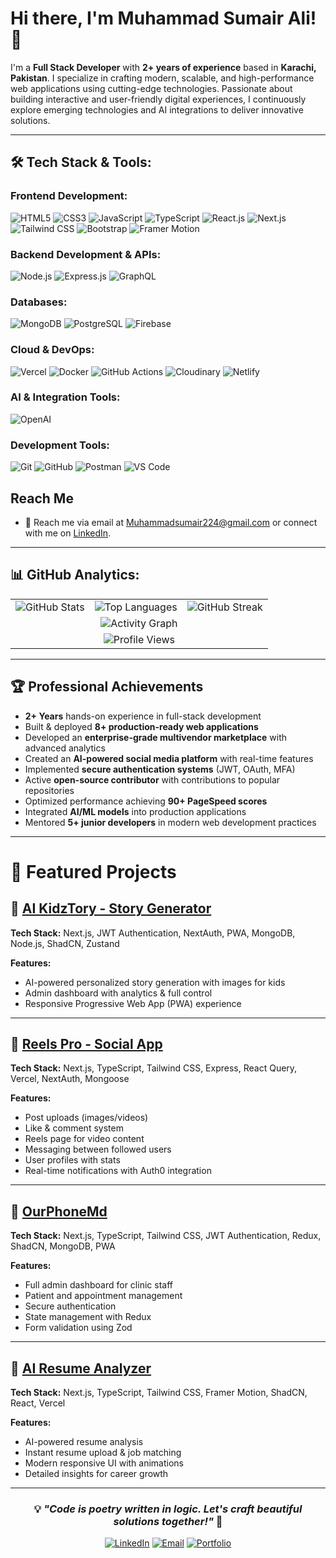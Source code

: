 # Hi there, I'm Muhammad Sumair Ali! 👋

I'm a **Full Stack Developer** with **2+ years of experience** based in **Karachi, Pakistan**. I specialize in crafting modern, scalable, and high-performance web applications using cutting-edge technologies. Passionate about building interactive and user-friendly digital experiences, I continuously explore emerging technologies and AI integrations to deliver innovative solutions.

---

## 🛠 Tech Stack & Tools:

### **Frontend Development:**
![HTML5](https://img.shields.io/badge/-HTML5-E34F26?style=flat&logo=html5&logoColor=white)
![CSS3](https://img.shields.io/badge/-CSS3-1572B6?style=flat&logo=css3&logoColor=white)
![JavaScript](https://img.shields.io/badge/-JavaScript-F7DF1E?style=flat&logo=javascript&logoColor=black)
![TypeScript](https://img.shields.io/badge/-TypeScript-3178C6?style=flat&logo=typescript&logoColor=white)
![React.js](https://img.shields.io/badge/-React.js-61DAFB?style=flat&logo=react&logoColor=black)
![Next.js](https://img.shields.io/badge/-Next.js-000000?style=flat&logo=nextdotjs&logoColor=white)
![Tailwind CSS](https://img.shields.io/badge/-Tailwind_CSS-38B2AC?style=flat&logo=tailwind-css&logoColor=white)
![Bootstrap](https://img.shields.io/badge/-Bootstrap-7952B3?style=flat&logo=bootstrap&logoColor=white)
![Framer Motion](https://img.shields.io/badge/-Framer_Motion-EA4C89?style=flat&logo=framer&logoColor=white)

### **Backend Development & APIs:**
![Node.js](https://img.shields.io/badge/-Node.js-339933?style=flat&logo=node.js&logoColor=white)
![Express.js](https://img.shields.io/badge/-Express.js-000000?style=flat&logo=express&logoColor=white)
![GraphQL](https://img.shields.io/badge/-GraphQL-E10098?style=flat&logo=graphql&logoColor=white)

### **Databases:**
![MongoDB](https://img.shields.io/badge/-MongoDB-47A248?style=flat&logo=mongodb&logoColor=white)
![PostgreSQL](https://img.shields.io/badge/-PostgreSQL-336791?style=flat&logo=postgresql&logoColor=white)
![Firebase](https://img.shields.io/badge/-Firebase-FFCA28?style=flat&logo=firebase&logoColor=black)

### **Cloud & DevOps:**
![Vercel](https://img.shields.io/badge/-Vercel-000000?style=flat&logo=vercel&logoColor=white)
![Docker](https://img.shields.io/badge/-Docker-2496ED?style=flat&logo=docker&logoColor=white)
![GitHub Actions](https://img.shields.io/badge/-GitHub_Actions-2088FF?style=flat&logo=github-actions&logoColor=white)
![Cloudinary](https://img.shields.io/badge/-Cloudinary-4285F4?style=flat&logo=cloudinary&logoColor=white)
![Netlify](https://img.shields.io/badge/-Netlify-00C7B7?style=flat&logo=netlify&logoColor=white)

### **AI & Integration Tools:**
![OpenAI](https://img.shields.io/badge/-OpenAI-412991?style=flat&logo=openai&logoColor=white)

### **Development Tools:**
![Git](https://img.shields.io/badge/-Git-F05032?style=flat&logo=git&logoColor=white)
![GitHub](https://img.shields.io/badge/-GitHub-181717?style=flat&logo=github&logoColor=white)
![Postman](https://img.shields.io/badge/-Postman-FF6C37?style=flat&logo=postman&logoColor=white)
![VS Code](https://img.shields.io/badge/-VS_Code-007ACC?style=flat&logo=visual-studio-code&logoColor=white)



## Reach Me
- 📩 Reach me via email at [Muhammadsumair224@gmail.com](mailto:Muhammadsumair224@gmail.com) or connect with me on [LinkedIn](https://www.linkedin.com/in/muhammad-sumair-b60a91301).

---
## 📊 GitHub Analytics:

<div align="center">

  <table>
    <tr>
      <td>
        <img src="https://github-readme-stats.vercel.app/api?username=Muhammad-Sumair-Ali&show_icons=true&theme=tokyonight&hide_border=true&count_private=true" alt="GitHub Stats" />
      </td>
      <td>
        <img src="https://github-readme-stats.vercel.app/api/top-langs/?username=Muhammad-Sumair-Ali&layout=compact&theme=tokyonight&hide_border=true&langs_count=8" alt="Top Languages" />
      </td>
      <td>
        <img src="https://github-readme-streak-stats.herokuapp.com/?user=Muhammad-Sumair-Ali&theme=tokyonight&hide_border=true" alt="GitHub Streak" />
      </td>
    </tr>
    <tr>
      <td colspan="3" align="center">
        <img src="https://github-readme-activity-graph.vercel.app/graph?username=Muhammad-Sumair-Ali&theme=tokyo-night&hide_border=true" alt="Activity Graph" />
      </td>
    </tr>
    <tr>
      <td colspan="3" align="center">
        <img src="https://komarev.com/ghpvc/?username=Muhammad-Sumair-Ali&color=blueviolet&style=flat-square&label=Profile+Views" alt="Profile Views" />
      </td>
    </tr>
  </table>

</div>

---

## 🏆 Professional Achievements

- **2+ Years** hands-on experience in full-stack development  
- Built & deployed **8+ production-ready web applications**  
- Developed an **enterprise-grade multivendor marketplace** with advanced analytics  
- Created an **AI-powered social media platform** with real-time features  
- Implemented **secure authentication systems** (JWT, OAuth, MFA)  
- Active **open-source contributor** with contributions to popular repositories  
- Optimized performance achieving **90+ PageSpeed scores**  
- Integrated **AI/ML models** into production applications  
- Mentored **5+ junior developers** in modern web development practices  

---

# 🌟 Featured Projects

## 🛒 [AI KidzTory - Story Generator](https://github.com/Muhammad-Sumair-Ali/kidz-tory)  
**Tech Stack:** Next.js, JWT Authentication, NextAuth, PWA, MongoDB, Node.js, ShadCN, Zustand  

**Features:**  
- AI-powered personalized story generation with images for kids  
- Admin dashboard with analytics & full control  
- Responsive Progressive Web App (PWA) experience  

---

## 🤖 [Reels Pro - Social App](https://github.com/Muhammad-Sumair-Ali/social-app-nextjs)  
**Tech Stack:** Next.js, TypeScript, Tailwind CSS, Express, React Query, Vercel, NextAuth, Mongoose  

**Features:**  
- Post uploads (images/videos)  
- Like & comment system  
- Reels page for video content  
- Messaging between followed users  
- User profiles with stats  
- Real-time notifications with Auth0 integration  

---

## 📱 [OurPhoneMd](https://github.com/Muhammad-Sumair-Ali/ourphonemd-frontend)  
**Tech Stack:** Next.js, TypeScript, Tailwind CSS, JWT Authentication, Redux, ShadCN, MongoDB, PWA  

**Features:**  
- Full admin dashboard for clinic staff  
- Patient and appointment management  
- Secure authentication  
- State management with Redux  
- Form validation using Zod  

---

## 📄 [AI Resume Analyzer](https://github.com/Muhammad-Sumair-Ali/resume-analyzer-ai-powered)  
**Tech Stack:** Next.js, TypeScript, Tailwind CSS, Framer Motion, ShadCN, React, Vercel  

**Features:**  
- AI-powered resume analysis  
- Instant resume upload & job matching  
- Modern responsive UI with animations  
- Detailed insights for career growth  


---

<div align="center">
  
  ### 💡 *"Code is poetry written in logic. Let's craft beautiful solutions together!"* 🚀
  
  [![LinkedIn](https://img.shields.io/badge/-Connect_on_LinkedIn-0077B5?style=for-the-badge&logo=linkedin&logoColor=white)](https://www.linkedin.com/in/muhammad-sumair-b60a91301)
  [![Email](https://img.shields.io/badge/-Drop_me_an_Email-D14836?style=for-the-badge&logo=gmail&logoColor=white)](mailto:Muhammadsumair224@gmail.com)
  [![Portfolio](https://img.shields.io/badge/-View_Portfolio-000000?style=for-the-badge&logo=vercel&logoColor=white)](https://muhammad-sumair.vercel.app)
  
</div>
